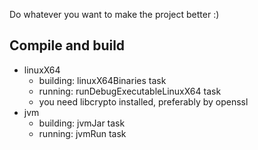 Do whatever you want to make the project better :)

## Compile and build

- linuxX64
    - building: linuxX64Binaries task
    - running: runDebugExecutableLinuxX64 task
    - you need libcrypto installed, preferably by openssl
- jvm
    - building: jvmJar task
    - running: jvmRun task